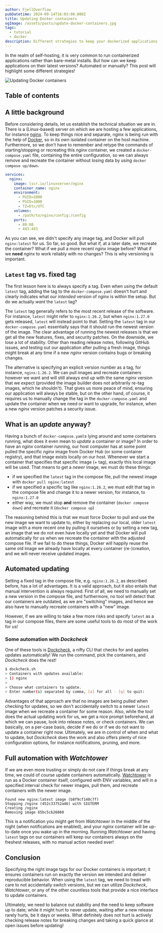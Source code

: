 ```yaml
---
author: FjellOverflow
pubDatetime: 2024-09-14T16:03:00.000Z
title: Updating Docker containers
ogImage: /assets/posts/update-docker-containers.jpg
tags:
  - tutorial
  - docker
description: Different strategies to keep your dockerized applications up-to-date
---
```


In the realm of self-hosting, it is very common to run containerized applications rather than bare-metal installs. But how can we keep applications on their latest versions? Automated or manually? This post will highlight some different strategies!

![Updating Docker containers](/assets/posts/update-docker-containers.jpg)

## Table of contents

## A little background

Before considering details, let us establish the technical situation we are in. There is a (Linux-based) server on which we are hosting a few applications, for instance [nginx](https://nginx.org/en/). To keep things nice and separate, nginx is being run with the help of [Docker](https://www.docker.com/), so in its own isolated container on the host machine. Furthermore, so we don't have to remember and retype the commands of starting/stopping or recreating this _nginx_ container, we created a `docker-compose.yaml` file, containing the entire configuration, so we can always remove and recreate the container without losing data by using `docker compose up/down`.

```yaml
services:
  nginx:
    image: lscr.io/linuxserver/nginx
    container_name: nginx
    environment:
      - PUID=1000
      - PGID=1000
      - TZ=Etc/UTC
    volumes:
      - /path/to/nginx/config:/config
    ports:
      - 80:80
      - 443:443
```

As you can see, we didn't specify any image tag, and Docker will pull `nginx:latest` for us. So far, so good. But what if, at a later date, we recreate the container? What if we pull a more recent _nginx_ image before? What if we **need** _nginx_ to work reliably with no changes? This is why versioning is important.

## `Latest` tag vs. fixed tag

The first lesson here is to always specify a tag. Even when using the default `latest` tag, adding the tag to the `docker-compose.yaml` doesn't hurt and clearly indicates what our _intended_ version of _nginx_ is within the setup. But do we actually _want_ the `latest` tag?

The `latest` tag generally refers to the most recent release of the software. For instance, `latest` might refer to `nginx:1.26.2`, but when `nginx:1.27.0` gets released, `latest` will instead point to that. Setting the `latest` tag in our `docker-compose.yaml` essentially says that it should run the newest version of the image. The clear advantage of running the newest releases is that we get all the new features, fixes, and security patches. On the downside, we lose a lot of stability. Other than reading release notes, following GitHub issues, and testing out our application after pulling a fresh image, things might break at any time if a new _nginx_ version contains bugs or breaking changes.

The alternative is specifying an explicit version number as a tag, for instance, `nginx:1.26.2`. We can pull images and recreate containers however we want and will still always end up with the same _nginx_ version that we expect (provided the image builder does not arbitrarily re-tag images, which he shouldn't). That gives us more peace of mind, ensuring our application will always be stable, but on the other hand, of course, it requires us to manually change the tag in the `docker-compose.yaml` and update the container when we need or want to upgrade, for instance, when a new _nginx_ version patches a security issue.

## What is an _update_ anyway?

Having a bunch of `docker-compose.yaml`s lying around and some containers running, what does it even mean to _update_ a container or image? In order to have an _nginx_ container running, our host computer has at some point pulled the specific _nginx_ image from Docker Hub (or some container registry), and that image exists locally on our host. Whenever we start a container that specifies that specific image (+ tag), exactly this local image will be used. That means to get a _newer_ image, we must do these things:

- if we specified the `latest` tag in the compose file, pull the newest image with `docker pull nginx:latest`
- if we specified a specific tag like `nginx:1.26.2`, we must edit that tag in the compose file and change it to a newer version, for instance, to `nginx:1.27.0`
- either way, we must stop **and** remove the container (`docker compose down`) and recreate it (`docker compose up`)

The reasoning behind this is that we must force Docker to pull and use the new image we want to update to, either by replacing our local, older `latest` image with a more recent one by pulling it ourselves or by setting a new tag, an image that we do not even have locally yet and that Docker will pull automatically for us when we recreate the container with the adjusted compose file. If we fail to do these things, Docker will happily reuse the same old image we already have locally at every container (re-)creation, and we will never receive updated images.

## Automated updating

Setting a fixed tag in the compose file, e.g. `nginx:1.26.2`, as described before, has a lot of advantages. It is a valid approach, but it also entails that manual intervention is always required. First of all, we need to manually set a new version in the compose file, and furthermore, no tool will detect that our containers are outdated, as we are "switching" images, and hence we also have to manually recreate containers with a "new" image.

However, if we are willing to take a few more risks and specify `latest` as a tag in our compose files, there are some useful tools to do most of the work for us!

### Some automation with _Dockcheck_

One of these tools is [Dockcheck](https://github.com/mag37/dockcheck), a nifty CLI that checks for and applies updates automatically! We run the command, pick the containers, and _Dockcheck_ does the rest!

```sh
$ dockcheck.sh
> Containers with updates available:
> 1) nginx
>
> Choose what containers to update.
> Enter number(s) separated by comma, [a] for all - [q] to quit:
```

Advantages of that approach are that no images are being pulled when checking for updates, so we don't accidentally switch to a newer `latest` image when we recreate a container for some reason. Also, while the tool does the actual updating work for us, we get a nice prompt beforehand, at which we can pause, look into release notes, or check containers. We can basically, on a per-case basis, decide if we do or if we do not want to update a container right now. Ultimately, we are in control of when and what to update, but _Dockcheck_ does the work and also offers plenty of nice configuration options, for instance notifications, pruning, and more.

## Full automation with _Watchtower_

If we are even more trusting or simply do not care if things break at any time, we could of course update containers automatically. [Watchtower](https://github.com/containrrr/watchtower) is run as a Docker container itself, configured with ENV variables, and will in a specified interval check for newer images, pull them, and recreate containers with the newer image.

```text
Found new nginx:latest image (b8f9cf140c7f)
Stopping /nginx (452c33752a46) with SIGTERM
Creating /nginx
Removing image 65bc5cb26860
```

This is a notification you might get from _Watchtower_ in the middle of the night (when notifications are enabled), and your _nginx_ container will be up-to-date once you wake up in the morning. Running _Watchtower_ and having `latest` tags on our containers will keep our containers always on the freshest releases, with no manual action needed ever!

## Conclusion

Specifying the right image tags for our Docker containers is important; it ensures containers run on exactly the version we intended and deliver reproducible behavior. When using the `latest` tag, we need to tread with care to not accidentally switch versions, but we can utilize _Dockcheck_, _Watchtower_, or any of the other countless tools that provide a nice interface to update containers.

Ultimately, we need to balance out stability and the need to keep software up to date; while it might hurt to never update, waiting after a new release rarely hurts, be it days or weeks. What definitely does not hurt is actively checking release notes for breaking changes and taking a quick glance at open issues before updating!
